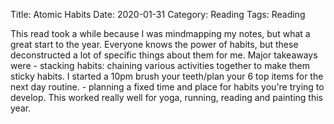 Title: Atomic Habits
Date: 2020-01-31
Category: Reading
Tags: Reading


This read took a while because I was mindmapping my notes, but what a great start to the year. Everyone knows the power of habits, but these deconstructed a lot of specific things about them for me. Major takeaways were
    - stacking habits: chaining various activities together to make them sticky habits. I started a 10pm brush your teeth/plan your 6 top items for the next day routine.
    - planning a fixed time and place for habits you're trying to develop. This worked really well for yoga, running, reading and painting this year.

